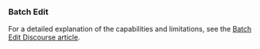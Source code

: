 ### Batch Edit

For a detailed explanation of the capabilities and limitations, see the [Batch Edit Discourse article](https://discourse.specifysoftware.org/t/batch-edit/2248). 
